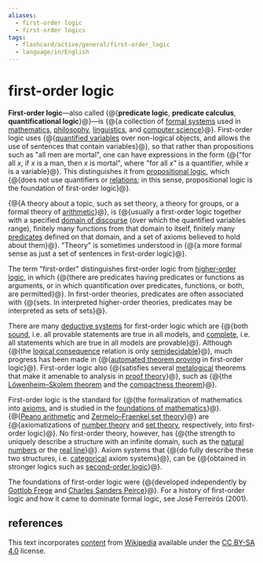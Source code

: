 ```yaml
---
aliases:
  - first-order logic
  - first-order logics
tags:
  - flashcard/active/general/first-order_logic
  - language/in/English
---
```


# first-order logic

__First-order logic__—also called {@{__predicate logic__, __predicate calculus__, __quantificational logic__}@}—is {@{a collection of [formal systems](formal%20system.md) used in [mathematics](mathematics.md), [philosophy](philosophy.md), [linguistics](linguistics.md), and [computer science](computer%20science.md)}@}. First-order logic uses {@{[quantified variables](quantifier%20(logic).md) over non-logical objects, and allows the use of sentences that contain variables}@}, so that rather than propositions such as "all men are mortal", one can have expressions in the form {@{"for all _x_, if _x_ is a man, then _x_ is mortal", where "for all _x"_ is a quantifier, while _x_ is a variable}@}. This distinguishes it from [propositional logic](propositional%20calculus.md), which {@{does not use quantifiers or [relations](finitary%20relation.md); in this sense, propositional logic is the foundation of first-order logic}@}. <!--SR:!2024-11-27,58,310!2025-04-27,161,310!2024-12-03,64,310!2024-11-26,57,310!2025-03-31,147,310-->

{@{A theory about a topic, such as set theory, a theory for groups, or a formal theory of [arithmetic](arithmetic.md)}@}, is {@{usually a first-order logic together with a specified [domain of discourse](domain%20of%20discourse.md) (over which the quantified variables range), finitely many functions from that domain to itself, finitely many [predicates](predicate%20(mathematical%20logic).md) defined on that domain, and a set of axioms believed to hold about them}@}. "Theory" is sometimes understood in {@{a more formal sense as just a set of sentences in first-order logic}@}. <!--SR:!2024-12-11,71,310!2025-01-30,102,290!2024-12-10,70,310-->

The term "first-order" distinguishes first-order logic from [higher-order logic](higher-order%20logic.md), in which {@{there are predicates having predicates or functions as arguments, or in which quantification over predicates, functions, or both, are permitted}@}. In first-order theories, predicates are often associated with {@{sets. In interpreted higher-order theories, predicates may be interpreted as sets of sets}@}. <!--SR:!2025-05-23,189,310!2025-04-28,168,310-->

There are many [deductive systems](formal%20system.md#deductive%20system) for first-order logic which are {@{both [sound](soundness.md#logical%20systems), i.e. all provable statements are true in all models, and [complete](completeness%20(logic).md), i.e. all statements which are true in all models are provable}@}. Although {@{the [logical consequence](logical%20consequence.md) relation is only [semidecidable](decidability%20(logic).md#semidecidability)}@}, much progress has been made in {@{[automated theorem proving](automated%20theorem%20proving.md) in first-order logic}@}. First-order logic also {@{satisfies several [metalogical](metalogic.md) theorems that make it amenable to analysis in [proof theory](proof%20theory.md)}@}, such as {@{the [Löwenheim–Skolem theorem](Löwenheim–Skolem%20theorem.md) and the [compactness theorem](compactness%20theorem.md)}@}. <!--SR:!2025-04-06,152,310!2025-01-12,79,270!2025-03-30,152,310!2025-04-08,159,310!2024-12-11,36,250-->

First-order logic is the standard for {@{the formalization of mathematics into [axioms](axiomatic%20system.md), and is studied in the [foundations of mathematics](foundations%20of%20mathematics.md)}@}. {@{[Peano arithmetic](peano%20axioms.md) and [Zermelo–Fraenkel set theory](Zermelo–Fraenkel%20set%20theory.md)}@} are {@{axiomatizations of [number theory](number%20theory.md) and [set theory](set%20theory.md), respectively, into first-order logic}@}. No first-order theory, however, has {@{the strength to uniquely describe a structure with an infinite domain, such as the [natural numbers](natural%20number.md) or the [real line](number%20line.md)}@}. Axiom systems that {@{do fully describe these two structures, i.e. [categorical](categorical%20theory.md) axiom systems}@}, can be {@{obtained in stronger logics such as [second-order logic](second-order%20logic.md)}@}. <!--SR:!2024-11-18,48,290!2024-12-04,57,270!2025-01-11,79,270!2024-12-23,69,270!2025-04-01,152,310!2025-03-18,143,310-->

The foundations of first-order logic were {@{developed independently by [Gottlob Frege](Gottlob%20Frege.md) and [Charles Sanders Peirce](Charles%20Sanders%20Peirce.md)}@}. For a history of first-order logic and how it came to dominate formal logic, see José Ferreirós (2001). <!--SR:!2024-12-12,58,250-->

## references

This text incorporates [content](https://en.wikipedia.org/wiki/first-order_logic) from [Wikipedia](Wikipedia.md) available under the [CC BY-SA 4.0](https://creativecommons.org/licenses/by-sa/4.0/) license.
